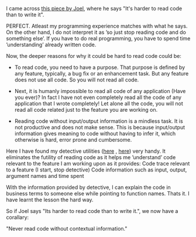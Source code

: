 I came across [this piece by
Joel](http://www.joelonsoftware.com/articles/fog0000000069.html), where he says
"It's harder to read code than to write it".

PERFECT. Atleast my programming experience matches with what he says. On the
other hand, I do not interpret it as ’so just stop reading code and do
something else’. If you have to do real programming, you have to spend time
’understanding’ already written code.

Now, the deeper reasons for why it could be hard to read code could be: 
- To read code, you need to have a purpose. That purpose is defined by any
  feature, typically, a bug fix or an enhancement task. But any feature does
  not use all code. So you will not read all code.  

- Next, it is humanly impossible to read all code of any application (Have you
  ever)? In fact I have not even completely read all the code of any
  application that I wrote completely! Let alone all the code, you will not
  read all code related just to the feature you are working on.  

- Reading code without input/output information is a mindless task. It is not
  productive and does not make sense. This is because input/output information
  gives meaning to code without having to infer it, which otherwise is hard,
  error prone and cumbersome.

Here I have found my detective utilities
([here](https://bitbucket.org/dmsurti/clj-detective/overview) ,
[here](https://bitbucket.org/dmsurti/dtrace/overview)) very handy. It
eliminates the futility of reading code as it helps me ’understand’ code
relevant to the feature I am working upon as it provides: Code trace relevant
to a feature (I start, stop detective) Code information such as input, output,
argument names and time spent

With the information provided by detective, I can explain the code in business
terms to someone else while pointing to function names. Thats it. I have learnt
the lesson the hard way.

So if Joel says "Its harder to read code than to write it.", we now have a
corallary:

"Never read code without contextual information."
